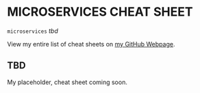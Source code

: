 # MICROSERVICES CHEAT SHEET

`microservices` _tbd_

View my entire list of cheat sheets on
[my GitHub Webpage](https://jeffdecola.github.io/my-cheat-sheets/).

## TBD

My placeholder, cheat sheet coming soon.
